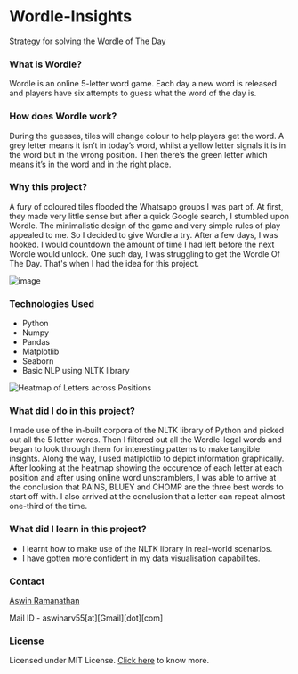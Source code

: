 # Wordle-Insights
Strategy for solving the Wordle of The Day


### What is Wordle?
Wordle is an online 5-letter word game. Each day a new word is released and players have six attempts to guess what the word of the day is. 

### How does Wordle work?
During the guesses, tiles will change colour to help players get the word. A grey letter means it isn’t in today’s word, whilst a yellow letter signals it is in the word but in the wrong position. Then there’s the green letter which means it’s in the word and in the right place.

### Why this project?
A fury of coloured tiles flooded the Whatsapp groups I was part of. At first, they made very little sense but after a quick Google search, I stumbled upon Wordle. The minimalistic design of the game and very simple rules of play appealed to me. So I decided to give Wordle a try. After a few days, I was hooked. I would countdown the amount of time I had left before the next Wordle would unlock. One such day, I was struggling to get the Wordle Of The Day. That's when I had the idea for this project.

![image](https://user-images.githubusercontent.com/75494275/160243158-5f9eae4a-ed38-441d-b729-49439bd9f56e.png)


### Technologies Used
- Python
- Numpy
- Pandas
- Matplotlib
- Seaborn
- Basic NLP using NLTK library

![Heatmap of Letters across Positions](https://user-images.githubusercontent.com/75494275/160242986-ef93b480-740e-44b3-9ca9-b68d0197197c.png)


### What did I do in this project?
I made use of the in-built corpora of the NLTK library of Python and picked out all the 5 letter words. Then I filtered out all the Wordle-legal words and began to look through them for interesting patterns to make tangible insights. Along the way, I used matlplotlib to depict information graphically. After looking at the heatmap showing the occurence of each letter at each position and after using online word unscramblers, I was able to arrive at the conclusion that RAINS, BLUEY and CHOMP are the three best words to start off with. I also arrived at the conclusion that a letter can repeat almost one-third of the time.

### What did I learn in this project?
- I learnt how to make use of the NLTK library in real-world scenarios. 
- I have gotten more confident in my data visualisation capabilites. 

### Contact
[Aswin Ramanathan](https://www.linkedin.com/feed/)

Mail ID - aswinarv55[at][Gmail][dot][com]

### License
Licensed under MIT License. [Click here](https://github.com/AswinRam4433/Wordle-Insights/blob/main/LICENSE) to know more.
